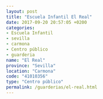 ```yaml
---
layout: post
title: "Escuela Infantil El Real"
date: 2017-09-20 20:57:05 +0200
categories:
- Escuela Infantil
- sevilla
- carmona
- Centro público
- guarderia
name: "El Real"
province: "Sevilla"
location: "Carmona"
code: "41010356"
type: "Centro público"
permalink: /guarderias/el-real.html
---
```

